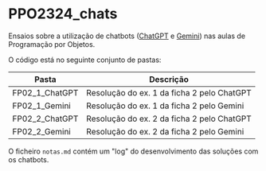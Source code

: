 # PPO2324_chats

Ensaios sobre a utilização de chatbots ([ChatGPT](https://chat.openai.com) e [Gemini](https://gemini.google.com)) nas aulas de Programação por Objetos. 

O código está no seguinte conjunto de pastas: 

|Pasta | Descrição | 
|------| --------- |
|FP02_1_ChatGPT | Resolução do ex. 1 da ficha 2 pelo ChatGPT |
|FP02_1_Gemini  | Resolução do ex. 1 da ficha 2 pelo Gemini |
|FP02_2_ChatGPT | Resolução do ex. 2 da ficha 2 pelo ChatGPT |
|FP02_2_Gemini  | Resolução do ex. 2 da ficha 2 pelo Gemini |

O ficheiro `notas.md` contém um "log" do desenvolvimento das soluções com os chatbots. 